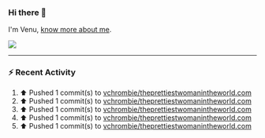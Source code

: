 ### Hi there 👋

I'm Venu, [know more about me](https://vchrombie.github.io/blog/).

![](https://komarev.com/ghpvc/?username=vchrombie&label=👀)

---

### :zap: Recent Activity

<!--RECENT_ACTIVITY:start-->
1. ⬆️ Pushed 1 commit(s) to [vchrombie/theprettiestwomanintheworld.com](https://github.com/vchrombie/theprettiestwomanintheworld.com)<br>
2. ⬆️ Pushed 1 commit(s) to [vchrombie/theprettiestwomanintheworld.com](https://github.com/vchrombie/theprettiestwomanintheworld.com)<br>
3. ⬆️ Pushed 1 commit(s) to [vchrombie/theprettiestwomanintheworld.com](https://github.com/vchrombie/theprettiestwomanintheworld.com)<br>
4. ⬆️ Pushed 1 commit(s) to [vchrombie/theprettiestwomanintheworld.com](https://github.com/vchrombie/theprettiestwomanintheworld.com)<br>
5. ⬆️ Pushed 1 commit(s) to [vchrombie/theprettiestwomanintheworld.com](https://github.com/vchrombie/theprettiestwomanintheworld.com)<br>
<!--RECENT_ACTIVITY:end-->

<!--
**vchrombie/vchrombie** is a ✨ _special_ ✨ repository because its `README.md` (this file) appears on your GitHub profile.

Here are some ideas to get you started:

- 🔭 I’m currently working on ...
- 🌱 I’m currently learning ...
- 👯 I’m looking to collaborate on ...
- 🤔 I’m looking for help with ...
- 💬 Ask me about ...
- 📫 How to reach me: ...
- 😄 Pronouns: ...
- ⚡ Fun fact: ...
-->

